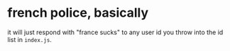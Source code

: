 # french police, basically
it will just respond with "france sucks" to any user id you throw into the id list in `index.js`.
